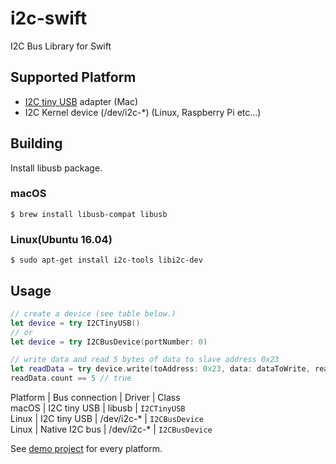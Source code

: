 # i2c-swift

I2C Bus Library for Swift

## Supported Platform

* [I2C tiny USB](https://github.com/novi/i2c_tiny_usb) adapter (Mac)
* I2C Kernel device (/dev/i2c-*) (Linux, Raspberry Pi etc...)

## Building

Install libusb package.

### macOS

```
$ brew install libusb-compat libusb
```

### Linux(Ubuntu 16.04)


```
$ sudo apt-get install i2c-tools libi2c-dev
```

## Usage

```swift
// create a device (see table below.)
let device = try I2CTinyUSB()
// or
let device = try I2CBusDevice(portNumber: 0) 

// write data and read 5 bytes of data to slave address 0x23
let readData = try device.write(toAddress: 0x23, data: dataToWrite, readBytes: 5)
readData.count == 5 // true

```

Platform | Bus connection |   Driver   |   Class  
 macOS   |  I2C tiny USB  |   libusb   | `I2CTinyUSB`  
 Linux   |  I2C tiny USB  | /dev/i2c-* | `I2CBusDevice`  
 Linux   | Native I2C bus | /dev/i2c-* | `I2CBusDevice`  

See [demo project](https://github.com/novi/i2c-swift-example) for every platform.

